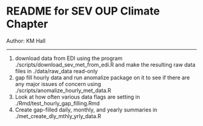 # README for SEV OUP Climate Chapter 

Author: KM Hall  

----  

1.  download data from EDI using the program ./scripts/download_sev_met_from_edi.R and make the resulting raw data files in ./data/raw_data read-only  
2.  gap fill hourly data and run anomalize package on it to see if there are any major issues of concern using ./scripts/anomalize_hourly_met_data.R  
3. Look at how often various data flags are setting in ./Rmd/test_hourly_gap_filling.Rmd
4. Create gap-filled daily, monthly, and yearly summaries in ./met_create_dly_mthly_yrly_data.R



